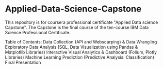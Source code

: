 # Applied-Data-Science-Capstone
This repository is for coursera professional certificate "Applied Data science Capstone".
The Capstone is the final course of the ten-course IBM Data Science Professional Certificate.

Table of Contents:
Data Collection (API and Webscarping) & Data Wrangling
Exploratory Data Analysis (SQL, Data Visualization using Pandas & Matplotlib Libraries)
Interactive Visual Analytics & Dashboard (Folium, Plotly Libraries)
Machine Learning Prediction (Predictive Analysis: Classification)
Final Presentation
